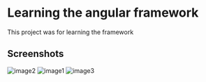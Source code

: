 # Learning the angular framework  

This project was for learning the framework 

## Screenshots

![image2](https://i.pinimg.com/originals/3d/67/e3/3d67e36cfc60ed7d7a283acb103deea0.png)
![image1](https://i.pinimg.com/564x/b2/a4/be/b2a4bed508d98db623b5ea85aaf37ff7.jpg)
![image3](https://i.pinimg.com/originals/ec/f3/5d/ecf35dda59a5fb905561f0af437ffd42.png)

